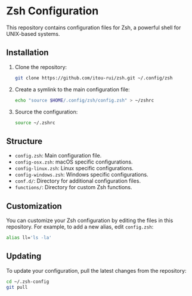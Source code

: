 # Zsh Configuration

This repository contains configuration files for Zsh, a powerful shell for UNIX-based systems.

## Installation

1. Clone the repository:

   ```sh
   git clone https://github.com/itou-rui/zsh.git ~/.config/zsh
   ```

2. Create a symlink to the main configuration file:

   ```sh
   echo "source $HOME/.config/zsh/config.zsh" > ~/zshrc
   ```

3. Source the configuration:

   ```sh
   source ~/.zshrc
   ```

## Structure

- `config.zsh`: Main configuration file.
- `config-osx.zsh`: macOS specific configurations.
- `config-linux.zsh`: Linux specific configurations.
- `config-windows.zsh`: Windows specific configurations.
- `conf.d/`: Directory for additional configuration files.
- `functions/`: Directory for custom Zsh functions.

## Customization

You can customize your Zsh configuration by editing the files in this repository. For example, to add a new alias, edit `config.zsh`:

```sh
alias ll='ls -la'
```

## Updating

To update your configuration, pull the latest changes from the repository:

```sh
cd ~/.zsh-config
git pull
```
